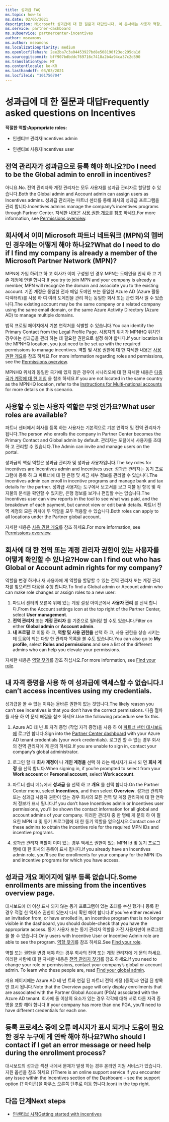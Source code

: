 ```yaml
---
title: 성과급 FAQ
ms.topic: how-to
ms.date: 02/05/2021
description: Microsoft 성과급에 대 한 질문과 대답입니다. 이 문서에는 사용자 역할, 등록 방법 또는 오류 메시지에 대해 수행할 작업에 대 한 질문이 포함 되어 있습니다.
ms.service: partner-dashboard
ms.subservice: partnercenter-incentives
author: mseamons
ms.author: mseamons
ms.localizationpriority: medium
ms.openlocfilehash: 2ee2ba7c3a04453927bd8e508190f23ec295da1d
ms.sourcegitcommit: bff907bdbddc769716c7418a2b4a94ca37c2d590
ms.translationtype: MT
ms.contentlocale: ko-KR
ms.lasthandoff: 03/03/2021
ms.locfileid: "101756704"
---
```

# <a name="frequently-asked-questions-on-incentives"></a><span data-ttu-id="06433-104">성과급에 대 한 질문과 대답</span><span class="sxs-lookup"><span data-stu-id="06433-104">Frequently asked questions on Incentives</span></span>

<span data-ttu-id="06433-105">**적절한 역할:**</span><span class="sxs-lookup"><span data-stu-id="06433-105">**Appropriate roles:**</span></span>

- <span data-ttu-id="06433-106">인센티브 관리자</span><span class="sxs-lookup"><span data-stu-id="06433-106">Incentives admin</span></span>

- <span data-ttu-id="06433-107">인센티브 사용자</span><span class="sxs-lookup"><span data-stu-id="06433-107">Incentives user</span></span>

## <a name="do-i-need-to-be-the-global-admin-to-enroll-in-incentives"></a><span data-ttu-id="06433-108">전역 관리자가 성과급으로 등록 해야 하나요?</span><span class="sxs-lookup"><span data-stu-id="06433-108">Do I need to be the Global admin to enroll in incentives?</span></span>

<span data-ttu-id="06433-109">아니요.</span><span class="sxs-lookup"><span data-stu-id="06433-109">No.</span></span> <span data-ttu-id="06433-110">전역 관리자와 계정 관리자는 모두 사용자를 성과급 관리자로 할당할 수 있습니다.</span><span class="sxs-lookup"><span data-stu-id="06433-110">Both the Global admin and Account admin can assign users as Incentives admins.</span></span> <span data-ttu-id="06433-111">성과급 관리자는 파트너 센터를 통해 회사의 성과급 프로그램을 관리 합니다.</span><span class="sxs-lookup"><span data-stu-id="06433-111">Incentives admins manage the company’s incentives programs through Partner Center.</span></span> <span data-ttu-id="06433-112">자세한 내용은 [사용 권한 개요](permissions-overview.md)를 참조 하세요.</span><span class="sxs-lookup"><span data-stu-id="06433-112">For more information, see [Permissions overview](permissions-overview.md).</span></span>

## <a name="what-do-i-need-to-do-if-i-find-my-company-is-already-a-member-of-the-microsoft-partner-network-mpn"></a><span data-ttu-id="06433-113">회사에서 이미 Microsoft 파트너 네트워크 (MPN)의 멤버인 경우에는 어떻게 해야 하나요?</span><span class="sxs-lookup"><span data-stu-id="06433-113">What do I need to do if I find my company is already a member of the Microsoft Partner Network (MPN)?</span></span>

<span data-ttu-id="06433-114">MPN에 가입 하려고 하 고 회사가 이미 구성원 인 경우 MPN는 도메인을 인식 하 고 기존 계정에 연결 합니다.</span><span class="sxs-lookup"><span data-stu-id="06433-114">If you try to join MPN and your company is already a member, MPN will recognize the domain and associate you to the existing account.</span></span> <span data-ttu-id="06433-115">기존 계정은 동일한 전자 메일 도메인 또는 동일한 Azure AD (Azure 활동 디렉터리)를 사용 하 여 여러 도메인을 관리 하는 동일한 회사 또는 관련 회사 일 수 있습니다.</span><span class="sxs-lookup"><span data-stu-id="06433-115">The existing account may be the same company or a related company using the same email domain, or the same Azure Activity Directory (Azure AD) to manage multiple domains.</span></span>

<span data-ttu-id="06433-116">법적 프로필 페이지에서 기본 연락처를 식별할 수 있습니다.</span><span class="sxs-lookup"><span data-stu-id="06433-116">You can identify the Primary Contact from the Legal Profile Page.</span></span> <span data-ttu-id="06433-117">사용자의 위치가 MPNHQ 위치인 경우에는 성과급을 관리 하는 데 필요한 권한으로 설정 해야 합니다.</span><span class="sxs-lookup"><span data-stu-id="06433-117">If your location is the MPNHQ location, you just need to be set up with the required permissions to manage incentives.</span></span> <span data-ttu-id="06433-118">역할 및 사용 권한에 대 한 자세한 내용은 [사용 권한 개요](permissions-overview.md)를 참조 하세요.</span><span class="sxs-lookup"><span data-stu-id="06433-118">For more information regarding roles and permissions, see the [Permissions overview](permissions-overview.md).</span></span>

<span data-ttu-id="06433-119">MPNHQ 위치와 동일한 국가에 있지 않은 경우이 시나리오에 대 한 자세한 내용은 [다중 국가 계정에 대 한 지침](https://support.microsoft.com/help/4515619/special-considerations-for-multi-national-partners-joining-the-microso) 을 참조 하세요.</span><span class="sxs-lookup"><span data-stu-id="06433-119">If you are not located in the same country as the MPNHQ location, refer to the [Instructions for Multi-national accounts](https://support.microsoft.com/help/4515619/special-considerations-for-multi-national-partners-joining-the-microso) for more details on this scenario.</span></span>

## <a name="what-user-roles-are-available"></a><span data-ttu-id="06433-120">사용할 수 있는 사용자 역할은 무엇 인가요?</span><span class="sxs-lookup"><span data-stu-id="06433-120">What user roles are available?</span></span>

<span data-ttu-id="06433-121">파트너 센터에서 회사를 등록 하는 사용자는 기본적으로 기본 연락처 및 전역 관리자가 됩니다.</span><span class="sxs-lookup"><span data-stu-id="06433-121">The person who enrolls the company in Partner Center becomes the Primary Contact and Global admin by default.</span></span> <span data-ttu-id="06433-122">관리자는 포털에서 사용자를 초대 하 고 관리할 수 있습니다.</span><span class="sxs-lookup"><span data-stu-id="06433-122">The Admin can invite and manage users on the portal.</span></span>

<span data-ttu-id="06433-123">성과급의 핵심 역할은 성과급 관리자 및 성과급 사용자입니다.</span><span class="sxs-lookup"><span data-stu-id="06433-123">The key roles for incentives are Incentives admin and Incentives user.</span></span> <span data-ttu-id="06433-124">성과급 관리자는 동기 프로그램에 등록 하 고 파트너에 대 한 은행 및 세금 세부 정보를 관리할 수 있습니다.</span><span class="sxs-lookup"><span data-stu-id="06433-124">The Incentives admin can enroll in incentive programs and manage bank and tax details for the partner.</span></span> <span data-ttu-id="06433-125">성과급 사용자는 도구에서 보고서를 보고 지불 된 항목 및 각 지불의 분석을 확인할 수 있지만, 은행 정보를 보거나 편집할 수는 없습니다.</span><span class="sxs-lookup"><span data-stu-id="06433-125">The Incentives user can view reports in the tool to see what was paid, and the breakdown of each payment, but cannot view or edit bank details.</span></span> <span data-ttu-id="06433-126">파트너 전역 계정의 모든 위치에 두 역할을 모두 적용할 수 있습니다.</span><span class="sxs-lookup"><span data-stu-id="06433-126">Both roles can apply to all locations under the Partner global account.</span></span>

<span data-ttu-id="06433-127">자세한 내용은 [사용 권한 개요](permissions-overview.md)를 참조 하세요.</span><span class="sxs-lookup"><span data-stu-id="06433-127">For more information, see [Permissions overview](permissions-overview.md).</span></span>

## <a name="how-can-i-find-out-who-has-global-or-account-admin-rights-for-my-company"></a><span data-ttu-id="06433-128">회사에 대 한 전역 또는 계정 관리자 권한이 있는 사용자를 어떻게 확인할 수 있나요?</span><span class="sxs-lookup"><span data-stu-id="06433-128">How can I find out who has Global or Account admin rights for my company?</span></span>

<span data-ttu-id="06433-129">역할을 변경 하거나 새 사용자에 게 역할을 할당할 수 있는 전역 관리자 또는 계정 관리자를 찾으려면 다음을 수행 합니다.</span><span class="sxs-lookup"><span data-stu-id="06433-129">To find a Global admin or Account admin who can make role changes or assign roles to a new user:</span></span>

1. <span data-ttu-id="06433-130">파트너 센터의 오른쪽 위에 있는 계정 설정 아이콘에서 **사용자 관리** 를 선택 합니다.</span><span class="sxs-lookup"><span data-stu-id="06433-130">From the Account settings icon at the top right of the Partner Center, select **User management**.</span></span>
2. <span data-ttu-id="06433-131">**전역 관리자** 또는 **계정 관리자** 를 기준으로 필터링 할 수도 있습니다.</span><span class="sxs-lookup"><span data-stu-id="06433-131">Filter on either **Global admin** or **Account admin**.</span></span>
3. <span data-ttu-id="06433-132">**내 프로필** 로 이동 하 고, **역할 및 사용 권한을** 선택 하 고, 사용 권한을 상승 시키는 데 도움이 되는 다양 한 관리자 목록을 볼 수도 있습니다.</span><span class="sxs-lookup"><span data-stu-id="06433-132">You can also go to **My profile**, select **Roles and permissions** and see a list of the different admins who can help you elevate your permissions.</span></span>
 
<span data-ttu-id="06433-133">자세한 내용은 [역할 찾기](find-your-role.md)를 참조 하십시오.</span><span class="sxs-lookup"><span data-stu-id="06433-133">For more information, see [Find your role](find-your-role.md).</span></span>  

## <a name="i-cant-access-incentives-using-my-credentials"></a><span data-ttu-id="06433-134">내 자격 증명을 사용 하 여 성과급에 액세스할 수 없습니다.</span><span class="sxs-lookup"><span data-stu-id="06433-134">I can’t access incentives using my credentials.</span></span>

<span data-ttu-id="06433-135">성과급을 볼 수 없는 이유는 올바른 권한이 없는 것입니다.</span><span class="sxs-lookup"><span data-stu-id="06433-135">The likely reason you can’t see Incentives is that you don’t have the correct permissions.</span></span> <span data-ttu-id="06433-136">다음 절차를 사용 하 여 문제 해결을 참조 하세요.</span><span class="sxs-lookup"><span data-stu-id="06433-136">Use the following procedure see fix this.</span></span>

1. <span data-ttu-id="06433-137">Azure AD 테 넌 트 자격 증명 (작업 자격 증명)을 사용 하 여 [파트너 센터 대시보드에](https://partner.microsoft.com/dashboard/) 로그인 합니다.</span><span class="sxs-lookup"><span data-stu-id="06433-137">Sign into the [Partner Center dashboard](https://partner.microsoft.com/dashboard/) with your Azure AD tenant credentials (your work credentials).</span></span> <span data-ttu-id="06433-138">로그인 할 수 없는 경우 회사의 전역 관리자에 게 문의 하세요.</span><span class="sxs-lookup"><span data-stu-id="06433-138">If you are unable to  sign in, contact your company’s global administrator.</span></span>

2. <span data-ttu-id="06433-139">로그인 할 때 **회사 계정이** 나 **개인 계정을** 선택 하 라는 메시지가 표시 되 면 **회사 계정** 을 선택 합니다.</span><span class="sxs-lookup"><span data-stu-id="06433-139">When signing in, if you’re prompted to select from your **Work account** or **Personal account**, select **Work account**.</span></span>

3. <span data-ttu-id="06433-140">파트너 센터 메뉴에서 **성과급** 을 선택 하 고 **개요** 를 선택 합니다.</span><span class="sxs-lookup"><span data-stu-id="06433-140">On the Partner Center menu, select **Incentives**, and then select **Overview**.</span></span> <span data-ttu-id="06433-141">성과급 관리자 또는 성과급 사용자 권한이 없는 경우 회사의 모든 전역 및 계정 관리자에 대 한 연락처 정보가 표시 됩니다.</span><span class="sxs-lookup"><span data-stu-id="06433-141">If you don’t have Incentives admin or Incentives user permissions,  you’ll be shown the contact information for all global and account admins of your company.</span></span> <span data-ttu-id="06433-142">이러한 관리자 중 한 명에 게 문의 하 여 필요한 MPN Id 및 동기 프로그램에 대 한 동기 역할을 얻으십시오.</span><span class="sxs-lookup"><span data-stu-id="06433-142">Contact one of these admins to obtain the incentive role for the required MPN IDs and incentive programs.</span></span>

4. <span data-ttu-id="06433-143">성과급 관리자 역할이 이미 있는 경우 액세스 권한이 있는 MPN Id 및 동기 프로그램에 대 한 회사의 등록이 표시 됩니다.</span><span class="sxs-lookup"><span data-stu-id="06433-143">If you already have an Incentives admin role, you’ll see the enrollments for your company for the MPN IDs and incentive programs for which you have access.</span></span>

## <a name="some-enrollments-are-missing-from-the-incentives-overview-page"></a><span data-ttu-id="06433-144">성과급 개요 페이지에 일부 등록 없습니다.</span><span class="sxs-lookup"><span data-stu-id="06433-144">Some enrollments are missing from the incentives overview page.</span></span>

<span data-ttu-id="06433-145">대시보드에 더 이상 표시 되지 않는 동기 프로그램이 있는 초대를 수신 했거나 등록 한 경우 적절 한 액세스 권한이 있는지 다시 확인 해야 합니다.</span><span class="sxs-lookup"><span data-stu-id="06433-145">If you’ve either received an invitation from, or have enrolled in, an incentive program that is no longer visible in the dashboard, you should double-check that you have the appropriate access.</span></span> <span data-ttu-id="06433-146">동기 사용자 또는 동기 관리자 역할을 가진 사용자만이 프로그램을 볼 수 있습니다.</span><span class="sxs-lookup"><span data-stu-id="06433-146">Only users with Incentive User or Incentive Admin role are able to see the program.</span></span> <span data-ttu-id="06433-147">[역할 찾기](./find-your-role.md)를 참조 하세요.</span><span class="sxs-lookup"><span data-stu-id="06433-147">See [Find your role](./find-your-role.md).</span></span>

<span data-ttu-id="06433-148">역할 또는 권한을 변경 해야 하는 경우 회사의 전역 또는 계정 관리자에 게 문의 하세요. 이러한 사람에 대 한 자세한 내용은 [전역 관리자 찾기](./find-your-role.md#find-your-global-admin)를 참조 하세요.</span><span class="sxs-lookup"><span data-stu-id="06433-148">If you need to change your role or permissions, contact your company’s global or account admin. To learn who these people are, read [Find your global admin](./find-your-role.md#find-your-global-admin).</span></span>

<span data-ttu-id="06433-149">개요 페이지에는 Azure AD 테 넌 트와 연결 된 파트너 전역 계정 (등록)과 연결 된 항목만 표시 됩니다.</span><span class="sxs-lookup"><span data-stu-id="06433-149">Note that the Overview page will only display enrollments that are associated with the Partner Global Account (PGA) associated with the Azure AD tenant.</span></span> <span data-ttu-id="06433-150">회사에 둘 이상의 요소가 있는 경우 각각에 대해 서로 다른 자격 증명을 포함 해야 합니다.</span><span class="sxs-lookup"><span data-stu-id="06433-150">If your company has more than one PGA, you’ll need to have different credentials for each one.</span></span>

## <a name="who-should-i-contact-if-i-get-an-error-message-or-need-help-during-the-enrollment-process"></a><span data-ttu-id="06433-151">등록 프로세스 중에 오류 메시지가 표시 되거나 도움이 필요한 경우 누구에 게 연락 해야 하나요?</span><span class="sxs-lookup"><span data-stu-id="06433-151">Who should I contact if I get an error message or need help during the enrollment process?</span></span>

<span data-ttu-id="06433-152">대시보드의 성과급 섹션 내에서 문제가 발생 하는 경우 온라인 지원 서비스가 있습니다. 지원 옵션을 참조 하세요 (?</span><span class="sxs-lookup"><span data-stu-id="06433-152">There is an online support service if you encounter any issue within the Incentives section of the Dashboard – see the support option (?</span></span> <span data-ttu-id="06433-153">아이콘)을 마우스 오른쪽 단추로 이동 합니다.</span><span class="sxs-lookup"><span data-stu-id="06433-153">Icon) in the top right.</span></span>

## <a name="next-steps"></a><span data-ttu-id="06433-154">다음 단계</span><span class="sxs-lookup"><span data-stu-id="06433-154">Next steps</span></span>

- [<span data-ttu-id="06433-155">인센티브 시작</span><span class="sxs-lookup"><span data-stu-id="06433-155">Getting started with incentives</span></span>](incentives-get-started-intro.md)